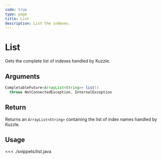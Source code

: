 ```yaml
---
code: true
type: page
title: List
description: List the indexes.
---
```


# List

Gets the complete list of indexes handled by Kuzzle.

## Arguments

```java
CompletableFuture<ArrayList<String>> list() 
  throws NotConnectedException, InternalException
```

## Return

Returns an `ArrayList<String>` containing the list of index names handled by Kuzzle.

## Usage

<<< ./snippets/list.java
